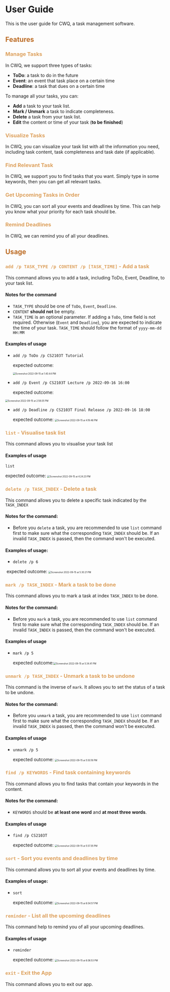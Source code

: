 # User Guide

This is the user guide for CWQ, a task management software.

## <font color='#bc6c25'>Features</font>

### <font color='#dda15e'>Manage Tasks </font>

In CWQ, we support three types of tasks:

- **ToDo**: a task to do in the future
- **Event**: an event that task place on a certain time
- **Deadline**: a task that dues on a certain time

To manage all your tasks, you can:

- **Add** a task to your task list.
- **Mark / Unmark** a task to indicate completeness.
- **Delete** a task from your task list.
- **Edit** the content or time of your task (**to be finished**)

### <font color='#dda15e'>Visualize Tasks</font>

In CWQ, you can visualize your task list with all the information you need, including task content, task completeness and task date (if applicable). 

### <font color='#dda15e'>Find Relevant Task</font>

In CWQ, we support you to find tasks that you want. Simply type in some keywords, then you can get all relevant tasks.

### <font color='#dda15e'>Get Upcoming Tasks in Order</font>

In CWQ, you can sort all your events and deadlines by time. This can help you know what your priority for each task should be.

### <font color='#dda15e'>Remind Deadlines</font>

In CWQ, we can remind you of all your deadlines. 

## <font color='#bc6c25'>Usage</font>

### <font color='#dda15e'>`add /p TASK_TYPE /p CONTENT /p [TASK_TIME]` - Add a task </font>

This command allows you to add a task, including ToDo, Event, Deadline, to your task list.

#### Notes for the command

- `TASK_TYPE` should be one of `ToDo`, `Event`, `Deadline`.
- `CENTENT` **should not** be empty. 
- `TASK_TIME` is an optional parameter. If adding a `ToDo`, time field is not required. Otherwise (`Event` and `Deadline`), you are expected to indicate the time of your task. `TASK_TIME` should follow the format of `yyyy-mm-dd HH:MM`

#### Examples of usage

- `add /p ToDo /p CS2103T Tutorial`

  expected outcome:

  <img src="README.assets/Screenshot 2022-09-15 at 1.40.44 PM-3229846.png" alt="Screenshot 2022-09-15 at 1.40.44 PM" style="zoom:50%;" />

- `add /p Event /p CS2103T Lecture /p 2022-09-16 16:00 `

  expected outcome:

<img src="README.assets/Screenshot 2022-09-15 at 2.58.05 PM.png" alt="Screenshot 2022-09-15 at 2.58.05 PM" style="zoom: 50%;" />

- `add /p Deadline /p CS2103T Final Release /p 2022-09-16 18:00`

  expected outcome: <img src="README.assets/Screenshot 2022-09-15 at 4.19.46 PM.png" alt="Screenshot 2022-09-15 at 4.19.46 PM" style="zoom:50%;" />



### <font color='#dda15e'>`list` - Visualise task list</font>

This command allows you to visualise your task list

#### Examples of usage

`list`

expected outcome: <img src="README.assets/Screenshot 2022-09-15 at 4.24.23 PM.png" alt="Screenshot 2022-09-15 at 4.24.23 PM" style="zoom:50%;" />



### <font color='#dda15e'>`delete /p TASK_INDEX` - Delete a task</font>

This command allows you to delete a specific task indicated by the `TASK_INDEX`

#### Notes for the command:

- Before you `delete` a task, you are recommended to use `list` command first to make sure what the corresponding `TASK_INDEX` should be. If an invalid `TASK_INDEX` is passed, then the command won't be executed.

#### Examples of usage:

- `delete /p 6`

​		expected outcome: <img src="README.assets/Screenshot 2022-09-15 at 5.30.21 PM.png" alt="Screenshot 2022-09-15 at 5.30.21 PM" style="zoom:50%;" />

### <font color='#dda15e'>`mark /p TASK_INDEX` - Mark a task to be done</font>

This command allows you to mark a task at index `TASK_INDEX` to be done.

#### Notes for the command:

- Before you `mark` a task, you are recommended to use `list` command first to make sure what the corresponding `TASK_INDEX` should be. If an invalid `TASK_INDEX` is passed, then the command won't be executed.

#### Examples of usage

- `mark /p 5`

  expected outcome:<img src="README.assets/Screenshot 2022-09-15 at 5.34.41 PM.png" alt="Screenshot 2022-09-15 at 5.34.41 PM" style="zoom:50%;" />

### <font color='#dda15e'>`unmark /p TASK_INDEX` - Unmark a task to be undone</font>

This command is the inverse of `mark`. It allows you to set the status of a task to be undone.

#### Notes for the command:

- Before you `unmark` a task, you are recommended to use `list` command first to make sure what the corresponding `TASK_INDEX` should be. If an invalid `TASK_INDEX` is passed, then the command won't be executed.

#### Examples of usage

- `unmark /p 5 `

  expected outcome: <img src="README.assets/Screenshot 2022-09-15 at 5.50.18 PM.png" alt="Screenshot 2022-09-15 at 5.50.18 PM" style="zoom:50%;" />

### <font color='#dda15e'>`find /p KEYWORDS` - Find task containing keywords</font>

This command allows you to find tasks that contain your keywords in the content.

#### Notes for the command:

- `KEYWORDS` should be **at least one word** and **at most three words**.

#### Examples of usage

- `find /p CS2103T`

  expected outcome: <img src="README.assets/Screenshot 2022-09-15 at 5.57.35 PM.png" alt="Screenshot 2022-09-15 at 5.57.35 PM" style="zoom:50%;" />



### <font color='#dda15e'>`sort` - Sort you events and deadlines by time</font>

This command allows you to sort all your events and deadlines by time.

#### Examples of usage:

- `sort`

  expected outcome: <img src="README.assets/Screenshot 2022-09-15 at 6.04.57 PM.png" alt="Screenshot 2022-09-15 at 6.04.57 PM" style="zoom:50%;" />

### <font color='#dda15e'>`reminder` - List all the upcoming deadlines</font>

This command help to remind you of all your upcoming deadlines.

#### Examples of usage

- `reminder`

  expected outcome: <img src="README.assets/Screenshot 2022-09-15 at 6.06.53 PM.png" alt="Screenshot 2022-09-15 at 6.06.53 PM" style="zoom:50%;" />

### <font color='#dda15e'>`exit` - Exit the App</font>

This command allows you to exit our app.
